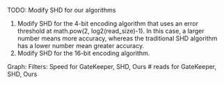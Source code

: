 TODO:
Modify SHD for our algorithms
1. Modify SHD for the 4-bit encoding algorithm that uses an error threshold at math.pow(2, log2(read_size)-1). In this case, a larger number means more accuracy, whereas the traditional SHD algorithm has a lower number mean greater accuracy.
2. Modify SHD for the 16-bit encoding algorithm.

Graph:
  Filters:
    Speed for GateKeeper, SHD, Ours
    # reads for GateKeeper, SHD, Ours
